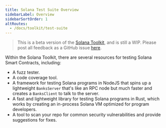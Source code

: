 ```yaml
---
title: Solana Test Suite Overview
sidebarLabel: Overview
sidebarSortOrder: 1
altRoutes:
  - /docs/toolkit/test-suite
---
```


> This is a beta version of the [Solana Toolkit](/docs/toolkit/index.md), and is
> still a WIP. Please post all feedback as a GitHub issue
> [here](https://github.com/solana-foundation/developer-content/issues/new?title=%5Btoolkit%5D%20).

Within the Solana Toolkit, there are several resources for testing Solana Smart
Contracts, including:

- A fuzz tester.
- A code coverage tool.
- A framework for testing Solana programs in NodeJS that spins up a lightweight
  `BanksServer` that's like an RPC node but much faster and creates a
  `BanksClient` to talk to the server.
- A fast and lightweight library for testing Solana programs in Rust, which
  works by creating an in-process Solana VM optimized for program developers.
- A tool to scan your repo for common security vulnerabilities and provide
  suggestions for fixes.
